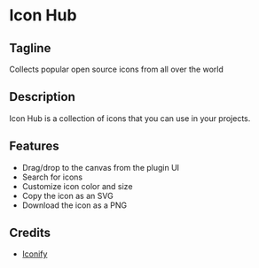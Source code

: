 # Icon Hub

## Tagline

Collects popular open source icons from all over the world

## Description

Icon Hub is a collection of icons that you can use in your projects.

## Features

- Drag/drop to the canvas from the plugin UI
- Search for icons
- Customize icon color and size
- Copy the icon as an SVG
- Download the icon as a PNG

## Credits

- [Iconify](https://iconify.design/)

